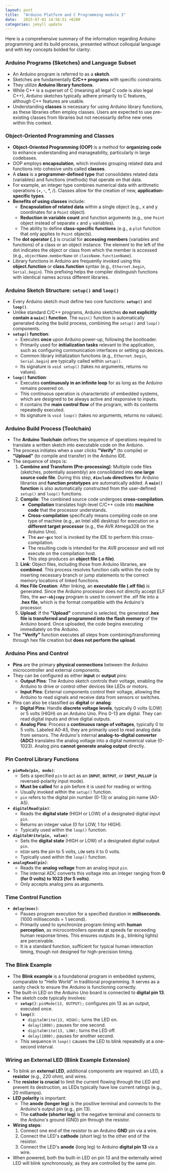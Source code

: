 ```yaml
---
layout: post
title:  "Arduino Platform and C Programming module 3"
date:   2025-07-01 14:56:51 +0200
categories: jekyll update
---
```



Here is a comprehensive summary of the information regarding Arduino programming and its build process, presented without colloquial language and with key concepts bolded for clarity:

### Arduino Programs (Sketches) and Language Subset
*   An Arduino program is referred to as a **sketch**.
*   Sketches are fundamentally **C/C++ programs** with specific constraints.
*   They utilize **Arduino library functions**.
*   While C++ is a superset of C (meaning all legal C code is also legal C++), Arduino sketches typically adhere primarily to C features, although C++ features are usable.
*   Understanding **classes** is necessary for using Arduino library functions, as these libraries often employ classes. Users are expected to use pre-existing classes from libraries but not necessarily define new ones within this context.

### Object-Oriented Programming and Classes
*   **Object-Oriented Programming (OOP)** is a method for **organizing code** to enhance understanding and manageability, particularly in large codebases.
*   OOP employs **encapsulation**, which involves grouping related data and functions into cohesive units called **classes**.
*   A **class** is a **programmer-defined type** that consolidates related data (variables) and functions (methods) that operate on that data.
*   For example, an integer type combines numerical data with arithmetic operations (+, -, *, /). Classes allow for the creation of new, **application-specific types**.
*   **Benefits of using classes** include:
    *   **Encapsulation of related data** within a single object (e.g., x and y coordinates for a `Point` object).
    *   **Reduction in variable count** and function arguments (e.g., one `Point` object instead of separate `x` and `y` variables).
    *   The ability to define **class-specific functions** (e.g., a `plot` function that only applies to `Point` objects).
*   The **dot operator (`.`)** is crucial for **accessing members** (variables and functions) of a class or an object instance. The element to the left of the dot indicates the object or class from which the member is accessed (e.g., `objectName.memberName` or `className.functionName`).
*   Library functions in Arduino are frequently invoked using this **object.function** or **class.function** syntax (e.g., `Ethernet.begin`, `Serial.begin`). This prefixing helps the compiler distinguish functions with identical names across different libraries.

### Arduino Sketch Structure: `setup()` and `loop()`
*   Every Arduino sketch must define two core functions: **`setup()`** and **`loop()`**.
*   Unlike standard C/C++ programs, Arduino sketches **do not explicitly contain a `main()` function**. The `main()` function is automatically generated during the build process, combining the `setup()` and `loop()` components.
*   **`setup()` function**:
    *   Executes **once** upon Arduino power-up, following the bootloader.
    *   Primarily used for **initialization tasks** relevant to the application, such as configuring communication interfaces or setting up devices.
    *   Common library initialization functions (e.g., `Ethernet.begin`, `Serial.begin`) are typically called within `setup()`.
    *   Its signature is `void setup()` (takes no arguments, returns no values).
*   **`loop()` function**:
    *   Executes **continuously in an infinite loop** for as long as the Arduino remains powered on.
    *   This continuous operation is characteristic of embedded systems, which are designed to be always active and responsive to inputs.
    *   It contains the **main control flow** of the program, with its contents repeatedly executed.
    *   Its signature is `void loop()` (takes no arguments, returns no values).

### Arduino Build Process (Toolchain)
*   The **Arduino Toolchain** defines the sequence of operations required to translate a written sketch into executable code on the Arduino.
*   The process initiates when a user clicks **"Verify"** (to compile) or **"Upload"** (to compile and transfer) in the Arduino IDE.
*   The sequence of steps is:
    1.  **Combine and Transform (Pre-processing)**: Multiple code files (sketches, potentially assembly) are consolidated into **one large source code file**. During this step, **`#include` directives** for Arduino libraries and **function prototypes** are automatically added. A **`main()` function** is also automatically constructed from the user-defined `setup()` and `loop()` functions.
    2.  **Compile**: The combined source code undergoes **cross-compilation**.
        *   **Compilation** translates high-level C/C++ code into **machine code** that the processor understands.
        *   **Cross-compilation** specifically means compiling code on one type of machine (e.g., an Intel x86 desktop) for execution on a **different target processor** (e.g., the AVR Atmega328 on the Arduino Uno).
        *   The **`avr-gcc`** tool is invoked by the IDE to perform this cross-compilation.
        *   The resulting code is intended for the AVR processor and will not execute on the compilation host.
        *   This step produces an **object file (.o file)**.
    3.  **Link**: Object files, including those from Arduino libraries, are **combined**. This process resolves function calls within the code by inserting necessary branch or jump statements to the correct memory locations of linked functions.
    4.  **Hex File Creation**: After linking, an **executable file (.elf file)** is generated. Since the Arduino processor does not directly accept ELF files, the **`avr-objcopy`** program is used to convert the .elf file into a **.hex file**, which is the format compatible with the Arduino's processor.
    5.  **Upload**: If the **"Upload"** command is selected, the generated **.hex file is transferred and programmed into the flash memory** of the Arduino board. Once uploaded, the code begins executing immediately on the Arduino.
*   The **"Verify"** function executes all steps from combining/transforming through hex file creation but **does not perform the upload**.

### Arduino Pins and Control
*   **Pins** are the primary **physical connections** between the Arduino microcontroller and external components.
*   They can be configured as either **input** or **output** pins:
    *   **Output Pins**: The Arduino sketch controls their voltage, enabling the Arduino to drive or control other devices like LEDs or motors.
    *   **Input Pins**: External components control their voltage, allowing the Arduino to read signals and receive data from sensors or switches.
*   Pins can also be classified as **digital** or **analog**:
    *   **Digital Pins**: Handle **discrete voltage levels**, typically 0 volts (LOW) or 5 volts (HIGH) on an Arduino Uno. Pins 0-13 are digital. They can read digital inputs and drive digital outputs.
    *   **Analog Pins**: Process a **continuous range of voltages**, typically 0 to 5 volts. Labeled A0-A5, they are primarily used to read analog data from sensors. The Arduino's internal **analog-to-digital converter (ADC)** translates the analog voltage into a digital numerical value (0-1023). Analog pins **cannot generate analog output** directly.

### Pin Control Library Functions
*   **`pinMode(pin, mode)`**:
    *   Sets a specified `pin` to act as an **`INPUT`**, **`OUTPUT`**, or **`INPUT_PULLUP`** (a reversed-polarity input mode).
    *   **Must be called** for a pin before it is used for reading or writing.
    *   Usually invoked within the `setup()` function.
    *   `pin` refers to the digital pin number (0-13) or analog pin name (A0-A5).
*   **`digitalRead(pin)`**:
    *   Reads the **digital state** (HIGH or LOW) of a designated digital input `pin`.
    *   Returns an integer value (0 for LOW, 1 for HIGH).
    *   Typically used within the `loop()` function.
*   **`digitalWrite(pin, value)`**:
    *   Sets the **digital state** (HIGH or LOW) of a designated digital output `pin`.
    *   `HIGH` sets the pin to 5 volts, `LOW` sets it to 0 volts.
    *   Typically used within the `loop()` function.
*   **`analogRead(pin)`**:
    *   Reads the **analog voltage** from an analog input `pin`.
    *   The internal ADC converts this voltage into an integer ranging from **0 (for 0 volts) to 1023 (for 5 volts)**.
    *   Only accepts analog pins as arguments.

### Time Control Function
*   **`delay(msec)`**:
    *   Pauses program execution for a specified duration in **milliseconds**. (1000 milliseconds = 1 second).
    *   Primarily used to synchronize program timing with **human perception**, as microcontrollers operate at speeds far exceeding human response times. This ensures outputs (e.g., blinking lights) are perceivable.
    *   It is a standard function, sufficient for typical human interaction timing, though not designed for high-precision timing.

### The Blink Example
*   The **Blink example** is a foundational program in embedded systems, comparable to "Hello World" in traditional programming. It serves as a sanity check to ensure the Arduino is functioning correctly.
*   The built-in LED on the Arduino Uno board is connected to **digital pin 13**.
*   The sketch code typically involves:
    *   **`setup()`**: `pinMode(13, OUTPUT);` configures pin 13 as an output, executed once.
    *   **`loop()`**:
        *   `digitalWrite(13, HIGH);` turns the LED on.
        *   `delay(1000);` pauses for one second.
        *   `digitalWrite(13, LOW);` turns the LED off.
        *   `delay(1000);` pauses for another second.
    *   This sequence in `loop()` causes the LED to blink repeatedly at a one-second interval.

### Wiring an External LED (Blink Example Extension)
*   To blink an **external LED**, additional components are required: an LED, a **resistor** (e.g., 220 ohm), and wires.
*   The **resistor is crucial** to limit the current flowing through the LED and prevent its destruction, as LEDs typically have low current ratings (e.g., 20 milliamps).
*   **LED polarity** is important:
    *   The **anode (longer leg)** is the positive terminal and connects to the Arduino's output pin (e.g., pin 13).
    *   The **cathode (shorter leg)** is the negative terminal and connects to the Arduino's ground (GND) pin through the resistor.
*   **Wiring steps**:
    1.  Connect one end of the resistor to an Arduino **GND** pin via a wire.
    2.  Connect the LED's **cathode** (short leg) to the other end of the resistor.
    3.  Connect the LED's **anode** (long leg) to Arduino **digital pin 13** via a wire.
*   When powered, both the built-in LED on pin 13 and the externally wired LED will blink synchronously, as they are controlled by the same pin.
